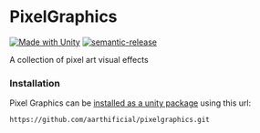 # PixelGraphics

[![Made with Unity](https://img.shields.io/badge/Made%20with-Unity-57b9d3.svg?style=flat&logo=unity)](https://unity3d.com)
[![semantic-release](https://img.shields.io/badge/%20%20%F0%9F%93%A6%F0%9F%9A%80-semantic--release-e10079.svg)](https://github.com/semantic-release/semantic-release)

A collection of pixel art visual effects

### Installation
Pixel Graphics can be [installed as a unity package](https://docs.unity3d.com/Manual/upm-ui-giturl.html) 
using this url:
```
https://github.com/aarthificial/pixelgraphics.git
```
